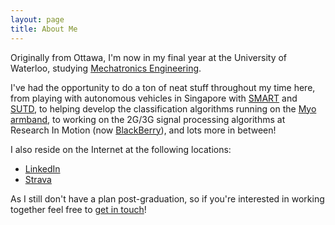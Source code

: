 ```yaml
---
layout: page
title: About Me
---
```


Originally from Ottawa, I'm now in my final year at the University of Waterloo, studying [Mechatronics Engineering](https://uwaterloo.ca/mechanical-mechatronics-engineering/). 

I've had the opportunity to do a ton of neat stuff throughout my time here, from playing
with autonomous vehicles in Singapore with [SMART](http://smart.mit.edu/research/future-urban-mobility/future-urban-mobility.html) and [SUTD](http://www.sutd.edu.sg/), to helping develop the classification algorithms running on the [Myo armband](https://www.thalmic.com/en/myo/), to working on the 2G/3G signal processing algorithms at Research In Motion (now [BlackBerry](http://ca.blackberry.com/)), and lots more in between!

I also reside on the Internet at the following locations:

* [LinkedIn](https://www.linkedin.com/in/conthesmith)
* [Strava](http://www.strava.com/athletes/4374239)

As I still don't have a plan post-graduation, so if you're interested in working together feel free to [get in touch](mailto:con.smith13@gmail.com)!